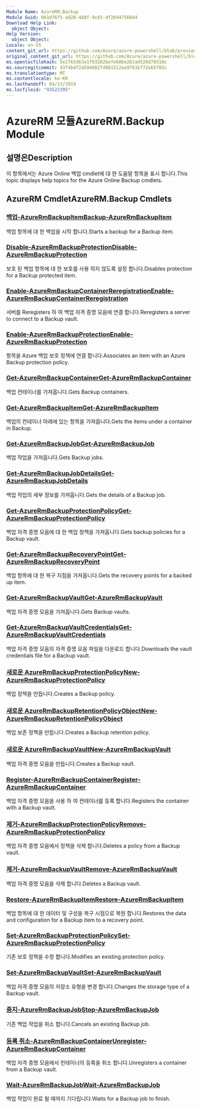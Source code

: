 ```yaml
---
Module Name: AzureRM.Backup
Module Guid: 0b1d76f5-a928-4b8f-9c83-df26947568d4
Download Help Link:
  object Object: 
Help Version:
  object Object: 
Locale: en-US
content_git_url: https://github.com/Azure/azure-powershell/blob/preview/src/ResourceManager/AzureBackup/Commands.AzureBackup/help/AzureRM.Backup.md
original_content_git_url: https://github.com/Azure/azure-powershell/blob/preview/src/ResourceManager/AzureBackup/Commands.AzureBackup/help/AzureRM.Backup.md
ms.openlocfilehash: 5e2765d63a1f93282befe60be261ad520d78510c
ms.sourcegitcommit: 43f4bdf2a59dd82fd881512aa9761bf72eb5703c
ms.translationtype: MT
ms.contentlocale: ko-KR
ms.lasthandoff: 04/23/2019
ms.locfileid: "93522395"
---
```

# <span data-ttu-id="ac4f8-101">AzureRM 모듈</span><span class="sxs-lookup"><span data-stu-id="ac4f8-101">AzureRM.Backup Module</span></span>
## <span data-ttu-id="ac4f8-102">설명은</span><span class="sxs-lookup"><span data-stu-id="ac4f8-102">Description</span></span>
<span data-ttu-id="ac4f8-103">이 항목에서는 Azure Online 백업 cmdlet에 대 한 도움말 항목을 표시 합니다.</span><span class="sxs-lookup"><span data-stu-id="ac4f8-103">This topic displays help topics for the Azure Online Backup cmdlets.</span></span>

## <span data-ttu-id="ac4f8-104">AzureRM Cmdlet</span><span class="sxs-lookup"><span data-stu-id="ac4f8-104">AzureRM.Backup Cmdlets</span></span>
### [<span data-ttu-id="ac4f8-105">백업-AzureRmBackupItem</span><span class="sxs-lookup"><span data-stu-id="ac4f8-105">Backup-AzureRmBackupItem</span></span>](Backup-AzureRmBackupItem.md)
<span data-ttu-id="ac4f8-106">백업 항목에 대 한 백업을 시작 합니다.</span><span class="sxs-lookup"><span data-stu-id="ac4f8-106">Starts a backup for a Backup item.</span></span>

### [<span data-ttu-id="ac4f8-107">Disable-AzureRmBackupProtection</span><span class="sxs-lookup"><span data-stu-id="ac4f8-107">Disable-AzureRmBackupProtection</span></span>](Disable-AzureRmBackupProtection.md)
<span data-ttu-id="ac4f8-108">보호 된 백업 항목에 대 한 보호를 사용 하지 않도록 설정 합니다.</span><span class="sxs-lookup"><span data-stu-id="ac4f8-108">Disables protection for a Backup protected item.</span></span>

### [<span data-ttu-id="ac4f8-109">Enable-AzureRmBackupContainerReregistration</span><span class="sxs-lookup"><span data-stu-id="ac4f8-109">Enable-AzureRmBackupContainerReregistration</span></span>](Enable-AzureRmBackupContainerReregistration.md)
<span data-ttu-id="ac4f8-110">서버를 Reregisters 하 여 백업 자격 증명 모음에 연결 합니다.</span><span class="sxs-lookup"><span data-stu-id="ac4f8-110">Reregisters a server to connect to a Backup vault.</span></span>

### [<span data-ttu-id="ac4f8-111">Enable-AzureRmBackupProtection</span><span class="sxs-lookup"><span data-stu-id="ac4f8-111">Enable-AzureRmBackupProtection</span></span>](Enable-AzureRmBackupProtection.md)
<span data-ttu-id="ac4f8-112">항목을 Azure 백업 보호 정책에 연결 합니다.</span><span class="sxs-lookup"><span data-stu-id="ac4f8-112">Associates an item with an Azure Backup protection policy.</span></span>

### [<span data-ttu-id="ac4f8-113">Get-AzureRmBackupContainer</span><span class="sxs-lookup"><span data-stu-id="ac4f8-113">Get-AzureRmBackupContainer</span></span>](Get-AzureRmBackupContainer.md)
<span data-ttu-id="ac4f8-114">백업 컨테이너를 가져옵니다.</span><span class="sxs-lookup"><span data-stu-id="ac4f8-114">Gets Backup containers.</span></span>

### [<span data-ttu-id="ac4f8-115">Get-AzureRmBackupItem</span><span class="sxs-lookup"><span data-stu-id="ac4f8-115">Get-AzureRmBackupItem</span></span>](Get-AzureRmBackupItem.md)
<span data-ttu-id="ac4f8-116">백업의 컨테이너 아래에 있는 항목을 가져옵니다.</span><span class="sxs-lookup"><span data-stu-id="ac4f8-116">Gets the items under a container in Backup.</span></span>

### [<span data-ttu-id="ac4f8-117">Get-AzureRmBackupJob</span><span class="sxs-lookup"><span data-stu-id="ac4f8-117">Get-AzureRmBackupJob</span></span>](Get-AzureRmBackupJob.md)
<span data-ttu-id="ac4f8-118">백업 작업을 가져옵니다.</span><span class="sxs-lookup"><span data-stu-id="ac4f8-118">Gets Backup jobs.</span></span>

### [<span data-ttu-id="ac4f8-119">Get-AzureRmBackupJobDetails</span><span class="sxs-lookup"><span data-stu-id="ac4f8-119">Get-AzureRmBackupJobDetails</span></span>](Get-AzureRmBackupJobDetails.md)
<span data-ttu-id="ac4f8-120">백업 작업의 세부 정보를 가져옵니다.</span><span class="sxs-lookup"><span data-stu-id="ac4f8-120">Gets the details of a Backup job.</span></span>

### [<span data-ttu-id="ac4f8-121">Get-AzureRmBackupProtectionPolicy</span><span class="sxs-lookup"><span data-stu-id="ac4f8-121">Get-AzureRmBackupProtectionPolicy</span></span>](Get-AzureRmBackupProtectionPolicy.md)
<span data-ttu-id="ac4f8-122">백업 자격 증명 모음에 대 한 백업 정책을 가져옵니다.</span><span class="sxs-lookup"><span data-stu-id="ac4f8-122">Gets backup policies for a Backup vault.</span></span>

### [<span data-ttu-id="ac4f8-123">Get-AzureRmBackupRecoveryPoint</span><span class="sxs-lookup"><span data-stu-id="ac4f8-123">Get-AzureRmBackupRecoveryPoint</span></span>](Get-AzureRmBackupRecoveryPoint.md)
<span data-ttu-id="ac4f8-124">백업 항목에 대 한 복구 지점을 가져옵니다.</span><span class="sxs-lookup"><span data-stu-id="ac4f8-124">Gets the recovery points for a backed up item.</span></span>

### [<span data-ttu-id="ac4f8-125">Get-AzureRmBackupVault</span><span class="sxs-lookup"><span data-stu-id="ac4f8-125">Get-AzureRmBackupVault</span></span>](Get-AzureRmBackupVault.md)
<span data-ttu-id="ac4f8-126">백업 자격 증명 모음을 가져옵니다.</span><span class="sxs-lookup"><span data-stu-id="ac4f8-126">Gets Backup vaults.</span></span>

### [<span data-ttu-id="ac4f8-127">Get-AzureRmBackupVaultCredentials</span><span class="sxs-lookup"><span data-stu-id="ac4f8-127">Get-AzureRmBackupVaultCredentials</span></span>](Get-AzureRmBackupVaultCredentials.md)
<span data-ttu-id="ac4f8-128">백업 자격 증명 모음의 자격 증명 모음 파일을 다운로드 합니다.</span><span class="sxs-lookup"><span data-stu-id="ac4f8-128">Downloads the vault credentials file for a Backup vault.</span></span>

### [<span data-ttu-id="ac4f8-129">새로운 AzureRmBackupProtectionPolicy</span><span class="sxs-lookup"><span data-stu-id="ac4f8-129">New-AzureRmBackupProtectionPolicy</span></span>](New-AzureRmBackupProtectionPolicy.md)
<span data-ttu-id="ac4f8-130">백업 정책을 만듭니다.</span><span class="sxs-lookup"><span data-stu-id="ac4f8-130">Creates a Backup policy.</span></span>

### [<span data-ttu-id="ac4f8-131">새로운 AzureRmBackupRetentionPolicyObject</span><span class="sxs-lookup"><span data-stu-id="ac4f8-131">New-AzureRmBackupRetentionPolicyObject</span></span>](New-AzureRmBackupRetentionPolicyObject.md)
<span data-ttu-id="ac4f8-132">백업 보존 정책을 만듭니다.</span><span class="sxs-lookup"><span data-stu-id="ac4f8-132">Creates a Backup retention policy.</span></span>

### [<span data-ttu-id="ac4f8-133">새로운 AzureRmBackupVault</span><span class="sxs-lookup"><span data-stu-id="ac4f8-133">New-AzureRmBackupVault</span></span>](New-AzureRmBackupVault.md)
<span data-ttu-id="ac4f8-134">백업 자격 증명 모음을 만듭니다.</span><span class="sxs-lookup"><span data-stu-id="ac4f8-134">Creates a Backup vault.</span></span>

### [<span data-ttu-id="ac4f8-135">Register-AzureRmBackupContainer</span><span class="sxs-lookup"><span data-stu-id="ac4f8-135">Register-AzureRmBackupContainer</span></span>](Register-AzureRmBackupContainer.md)
<span data-ttu-id="ac4f8-136">백업 자격 증명 모음을 사용 하 여 컨테이너를 등록 합니다.</span><span class="sxs-lookup"><span data-stu-id="ac4f8-136">Registers the container with a Backup vault.</span></span>

### [<span data-ttu-id="ac4f8-137">제거-AzureRmBackupProtectionPolicy</span><span class="sxs-lookup"><span data-stu-id="ac4f8-137">Remove-AzureRmBackupProtectionPolicy</span></span>](Remove-AzureRmBackupProtectionPolicy.md)
<span data-ttu-id="ac4f8-138">백업 자격 증명 모음에서 정책을 삭제 합니다.</span><span class="sxs-lookup"><span data-stu-id="ac4f8-138">Deletes a policy from a Backup vault.</span></span>

### [<span data-ttu-id="ac4f8-139">제거-AzureRmBackupVault</span><span class="sxs-lookup"><span data-stu-id="ac4f8-139">Remove-AzureRmBackupVault</span></span>](Remove-AzureRmBackupVault.md)
<span data-ttu-id="ac4f8-140">백업 자격 증명 모음을 삭제 합니다.</span><span class="sxs-lookup"><span data-stu-id="ac4f8-140">Deletes a Backup vault.</span></span>

### [<span data-ttu-id="ac4f8-141">Restore-AzureRmBackupItem</span><span class="sxs-lookup"><span data-stu-id="ac4f8-141">Restore-AzureRmBackupItem</span></span>](Restore-AzureRmBackupItem.md)
<span data-ttu-id="ac4f8-142">백업 항목에 대 한 데이터 및 구성을 복구 시점으로 복원 합니다.</span><span class="sxs-lookup"><span data-stu-id="ac4f8-142">Restores the data and configuration for a Backup item to a recovery point.</span></span>

### [<span data-ttu-id="ac4f8-143">Set-AzureRmBackupProtectionPolicy</span><span class="sxs-lookup"><span data-stu-id="ac4f8-143">Set-AzureRmBackupProtectionPolicy</span></span>](Set-AzureRmBackupProtectionPolicy.md)
<span data-ttu-id="ac4f8-144">기존 보호 정책을 수정 합니다.</span><span class="sxs-lookup"><span data-stu-id="ac4f8-144">Modifies an existing protection policy.</span></span>

### [<span data-ttu-id="ac4f8-145">Set-AzureRmBackupVault</span><span class="sxs-lookup"><span data-stu-id="ac4f8-145">Set-AzureRmBackupVault</span></span>](Set-AzureRmBackupVault.md)
<span data-ttu-id="ac4f8-146">백업 자격 증명 모음의 저장소 유형을 변경 합니다.</span><span class="sxs-lookup"><span data-stu-id="ac4f8-146">Changes the storage type of a Backup vault.</span></span>

### [<span data-ttu-id="ac4f8-147">중지-AzureRmBackupJob</span><span class="sxs-lookup"><span data-stu-id="ac4f8-147">Stop-AzureRmBackupJob</span></span>](Stop-AzureRmBackupJob.md)
<span data-ttu-id="ac4f8-148">기존 백업 작업을 취소 합니다.</span><span class="sxs-lookup"><span data-stu-id="ac4f8-148">Cancels an existing Backup job.</span></span>

### [<span data-ttu-id="ac4f8-149">등록 취소-AzureRmBackupContainer</span><span class="sxs-lookup"><span data-stu-id="ac4f8-149">Unregister-AzureRmBackupContainer</span></span>](Unregister-AzureRmBackupContainer.md)
<span data-ttu-id="ac4f8-150">백업 자격 증명 모음에서 컨테이너의 등록을 취소 합니다.</span><span class="sxs-lookup"><span data-stu-id="ac4f8-150">Unregisters a container from a Backup vault.</span></span>

### [<span data-ttu-id="ac4f8-151">Wait-AzureRmBackupJob</span><span class="sxs-lookup"><span data-stu-id="ac4f8-151">Wait-AzureRmBackupJob</span></span>](Wait-AzureRmBackupJob.md)
<span data-ttu-id="ac4f8-152">백업 작업이 완료 될 때까지 기다립니다.</span><span class="sxs-lookup"><span data-stu-id="ac4f8-152">Waits for a Backup job to finish.</span></span>

